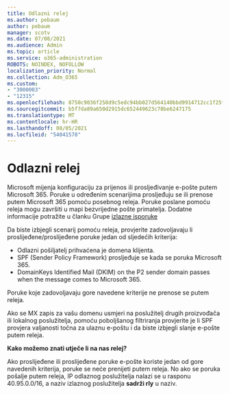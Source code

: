 ```yaml
---
title: Odlazni relej
ms.author: pebaum
author: pebaum
manager: scotv
ms.date: 07/08/2021
ms.audience: Admin
ms.topic: article
ms.service: o365-administration
ROBOTS: NOINDEX, NOFOLLOW
localization_priority: Normal
ms.collection: Adm_O365
ms.custom:
- "3000003"
- "12315"
ms.openlocfilehash: 8750c9036f258d9c5edc94bb027d564140bbd9914712cc1f25ff3abc3f4b9468
ms.sourcegitcommit: b5f7da89a650d2915dc652449623c78be6247175
ms.translationtype: MT
ms.contentlocale: hr-HR
ms.lasthandoff: 08/05/2021
ms.locfileid: "54041578"
---
```

# <a name="outbound-relay-pool"></a>Odlazni relej

Microsoft mijenja konfiguraciju za prijenos ili prosljeđivanje e-pošte putem Microsoft 365. Poruke u određenim scenarijima prosljeđuju se ili prenose putem Microsoft 365 pomoću posebnog releja. Poruke poslane pomoću releja mogu završiti u mapi bezvrijedne pošte primatelja. Dodatne informacije potražite u članku Grupe [izlazne isporuke](/microsoft-365/security/office-365-security/high-risk-delivery-pool-for-outbound-messages#relay-pool)

Da biste izbjegli scenarij pomoću releja, provjerite zadovoljavaju li proslijeđene/proslijeđene poruke jedan od sljedećih kriterija:

- Odlazni pošiljatelj prihvaćena je domena klijenta.
- SPF (Sender Policy Framework) prosljeđuje se kada se poruka Microsoft 365.
- DomainKeys Identified Mail (DKIM) on the P2 sender domain passes when the message comes to Microsoft 365.
 
Poruke koje zadovoljavaju gore navedene kriterije ne prenose se putem releja.

Ako se MX zapis za vašu domenu usmjeri na poslužitelj drugih proizvođača ili lokalnog poslužitelja, pomoću poboljšanog filtriranja provjerite je li SPF provjera valjanosti točna za ulaznu e-poštu i da biste izbjegli slanje e-pošte putem releja.

**Kako možemo znati utječe li na nas relej?**

Ako proslijeđene ili proslijeđene poruke e-pošte koriste jedan od gore navedenih kriterija, poruke se neće prenijeti putem releja. No ako se poruka pošalje putem releja, IP odlaznog poslužitelja nalazi se u rasponu 40.95.0.0/16, a naziv izlaznog poslužitelja **sadrži rly** u naziv.


